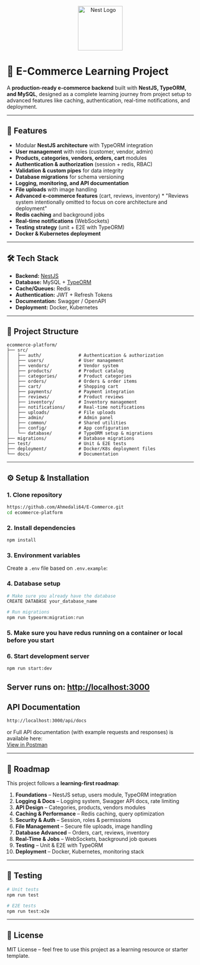 <p align="center">
  <a href="http://nestjs.com/" target="blank"><img src="https://nestjs.com/img/logo-small.svg" width="120" alt="Nest Logo" /></a>
</p>

# 🛒 E-Commerce Learning Project

A **production-ready e-commerce backend** built with **NestJS, TypeORM, and MySQL**, designed as a complete learning journey from project setup to advanced features like caching, authentication, real-time notifications, and deployment.

---

## 🚀 Features

- Modular **NestJS architecture** with TypeORM integration
- **User management** with roles (customer, vendor, admin)
- **Products, categories, vendors, orders, cart** modules
- **Authentication & authorization** (session + redis, RBAC)
- **Validation & custom pipes** for data integrity
- **Database migrations** for schema versioning
- **Logging, monitoring, and API documentation**
- **File uploads** with image handling
- **Advanced e-commerce features** (cart, reviews, inventory) \* "Reviews system intentionally omitted to focus on core architecture and deployment"
- **Redis caching** and background jobs
- **Real-time notifications** (WebSockets)
- **Testing strategy** (unit + E2E with TypeORM)
- **Docker & Kubernetes deployment**

---

## 🛠️ Tech Stack

- **Backend:** [NestJS](https://nestjs.com/)
- **Database:** MySQL + [TypeORM](https://typeorm.io/)
- **Cache/Queues:** Redis
- **Authentication:** JWT + Refresh Tokens
- **Documentation:** Swagger / OpenAPI
- **Deployment:** Docker, Kubernetes

---

## 📂 Project Structure

```
ecommerce-platform/
├── src/
│   ├── auth/              # Authentication & authorization
│   ├── users/             # User management
│   ├── vendors/           # Vendor system
│   ├── products/          # Product catalog
│   ├── categories/        # Product categories
│   ├── orders/            # Orders & order items
│   ├── cart/              # Shopping cart
│   ├── payments/          # Payment integration
│   ├── reviews/           # Product reviews
│   ├── inventory/         # Inventory management
│   ├── notifications/     # Real-time notifications
│   ├── uploads/           # File uploads
│   ├── admin/             # Admin panel
│   ├── common/            # Shared utilities
│   ├── config/            # App configuration
│   └── database/          # TypeORM setup & migrations
├── migrations/            # Database migrations
├── test/                  # Unit & E2E tests
├── deployment/            # Docker/K8s deployment files
└── docs/                  # Documentation
```

---

## ⚙️ Setup & Installation

### 1. Clone repository

```bash
https://github.com/Ahmedali64/E-Commerce.git
cd ecommerce-platform
```

### 2. Install dependencies

```bash
npm install
```

### 3. Environment variables

Create a `.env` file based on `.env.example`:

### 4. Database setup

```bash
# Make sure you already have the database
CREATE DATABASE your_database_name

# Run migrations
npm run typeorm:migration:run
```

### 5. Make sure you have redus running on a container or local before you start

### 6. Start development server

```bash
npm run start:dev
```

## Server runs on: [http://localhost:3000](http://localhost:3000)

## API Documentation

```bash
http://localhost:3000/api/docs
```

or
Full API documentation (with example requests and responses) is available here:  
[View in Postman](https://documenter.getpostman.com/view/21578024/2sB3Hkq1Ga)

---

## 📖 Roadmap

This project follows a **learning-first roadmap**:

1. **Foundations** – NestJS setup, users module, TypeORM integration
2. **Logging & Docs** – Logging system, Swagger API docs, rate limiting
3. **API Design** – Categories, products, vendors modules
4. **Caching & Performance** – Redis caching, query optimization
5. **Security & Auth** – Session, roles & permissions
6. **File Management** – Secure file uploads, image handling
7. **Database Advanced** – Orders, cart, reviews, inventory
8. **Real-Time & Jobs** – WebSockets, background job queues
9. **Testing** – Unit & E2E with TypeORM
10. **Deployment** – Docker, Kubernetes, monitoring stack

---

## 🧪 Testing

```bash
# Unit tests
npm run test

# E2E tests
npm run test:e2e
```

---

## 📜 License

MIT License – feel free to use this project as a learning resource or starter template.
